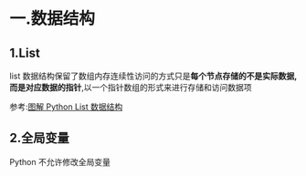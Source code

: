 # 一.数据结构

## 1.List

list 数据结构保留了数组内存连续性访问的方式只是**每个节点存储的不是实际数据,而是对应数据的指针**,以一个指针数组的形式来进行存储和访问数据项

参考:[图解 Python List 数据结构](https://blog.csdn.net/u014029783/article/details/107992840)

## 2.全局变量

Python 不允许修改全局变量
